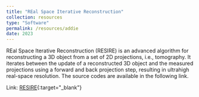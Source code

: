 ```yaml
---
title: "REal Space Iterative Reconstruction"
collection: resources
type: "Software"
permalink: /resources/addie
date: 2023
---
```


REal Space Iterative Reconstruction (RESIRE) is an advanced algorithm for reconstructing a 3D object from a set of 2D projections, i.e., tomography.
It iterates between the update of a reconstructed 3D object and the measured projections using a forward and back projection step, resulting in ultrahigh real-space resolution.
The source codes are available in the following link.

Link: [RESIRE](https://zenodo.org/records/7819857){:target="_blank"}
